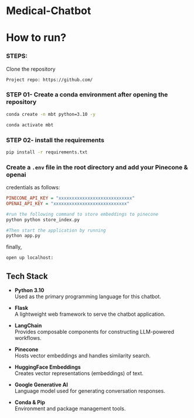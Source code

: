 # Medical-Chatbot

# How to run?
### STEPS:

Clone the repository

```bash
Project repo: https://github.com/
```

### STEP 01- Create a conda environment after opening the repository

```bash
conda create -n mbt python=3.10 -y
```

```bash
conda activate mbt
```

### STEP 02- install the requirements
```bash
pip install -r requirements.txt
```

### Create a `.env` file in the root directory and add your Pinecone & openai
credentials as follows:

```ini
PINECONE_API_KEY = "xxxxxxxxxxxxxxxxxxxxxxxxxxxx"
OPENAI_API_KEY = "xxxxxxxxxxxxxxxxxxxxxxxxxxxx"
```

```bash
#run the following command to store embeddings to pinecone
python python store_index.py
```

```bash
#Then start the application by running
python app.py
```

finally,
```bash
open up localhost:
```

## Tech Stack

- **Python 3.10**  
  Used as the primary programming language for this chatbot.

- **Flask**  
  A lightweight web framework to serve the chatbot application.

- **LangChain**  
  Provides composable components for constructing LLM-powered workflows.

- **Pinecone**  
  Hosts vector embeddings and handles similarity search.

- **HuggingFace Embeddings**  
  Creates vector representations (embeddings) of text.

- **Google Generative AI**  
  Language model used for generating conversation responses.

- **Conda & Pip**  
  Environment and package management tools.